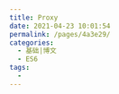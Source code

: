 ```yaml
---
title: Proxy
date: 2021-04-23 10:01:54
permalink: /pages/4a3e29/
categories:
  - 基础|博文
  - ES6
tags:
  -
---
```

